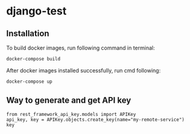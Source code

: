 # django-test
## Installation 
To build docker images, run following command in terminal:
``` sh
docker-compose build
```
After docker images installed successfully, run cmd following:

``` sh
docker-compose up
```

## Way to generate and get API key
```
from rest_framework_api_key.models import APIKey
api_key, key = APIKey.objects.create_key(name="my-remote-service")
key
```
